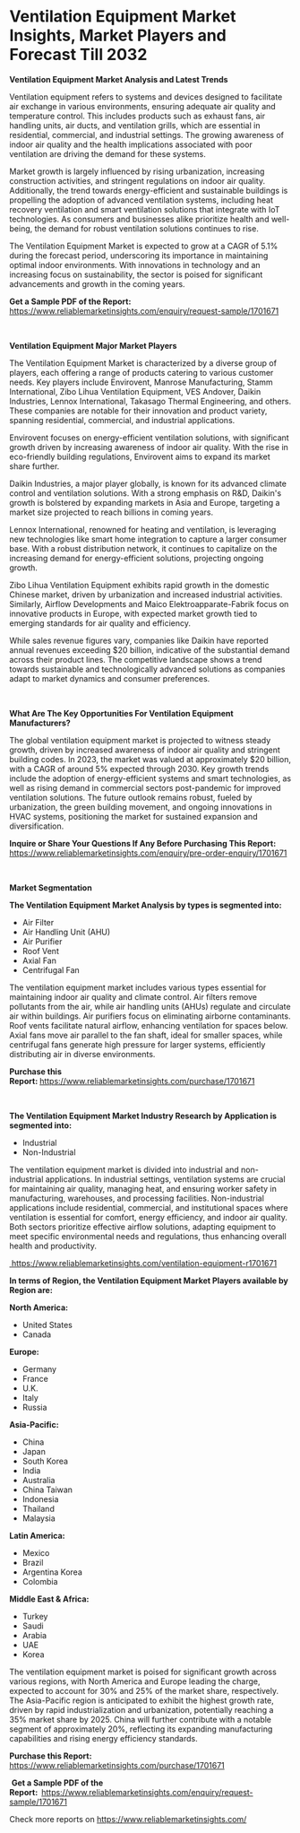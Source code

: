 <p><h1>Ventilation Equipment Market Insights, Market Players and Forecast Till 2032</h1></p><p><strong>Ventilation Equipment Market Analysis and Latest Trends</strong></p>
<p><p>Ventilation equipment refers to systems and devices designed to facilitate air exchange in various environments, ensuring adequate air quality and temperature control. This includes products such as exhaust fans, air handling units, air ducts, and ventilation grills, which are essential in residential, commercial, and industrial settings. The growing awareness of indoor air quality and the health implications associated with poor ventilation are driving the demand for these systems. </p><p>Market growth is largely influenced by rising urbanization, increasing construction activities, and stringent regulations on indoor air quality. Additionally, the trend towards energy-efficient and sustainable buildings is propelling the adoption of advanced ventilation systems, including heat recovery ventilation and smart ventilation solutions that integrate with IoT technologies. As consumers and businesses alike prioritize health and well-being, the demand for robust ventilation solutions continues to rise. </p><p>The Ventilation Equipment Market is expected to grow at a CAGR of 5.1% during the forecast period, underscoring its importance in maintaining optimal indoor environments. With innovations in technology and an increasing focus on sustainability, the sector is poised for significant advancements and growth in the coming years.</p></p>
<p><strong>Get a Sample PDF of the Report:&nbsp;</strong> <a href="https://www.reliablemarketinsights.com/enquiry/request-sample/1701671?utm_campaign=3312&utm_medium=2&utm_source=Github&utm_content=ia&utm_term=08042025&utm_id=ventilation-equipment">https://www.reliablemarketinsights.com/enquiry/request-sample/1701671</a></p>
<p>&nbsp;</p>
<p><strong>Ventilation Equipment Major Market Players</strong></p>
<p><p>The Ventilation Equipment Market is characterized by a diverse group of players, each offering a range of products catering to various customer needs. Key players include Envirovent, Manrose Manufacturing, Stamm International, Zibo Lihua Ventilation Equipment, VES Andover, Daikin Industries, Lennox International, Takasago Thermal Engineering, and others. These companies are notable for their innovation and product variety, spanning residential, commercial, and industrial applications.</p><p>Envirovent focuses on energy-efficient ventilation solutions, with significant growth driven by increasing awareness of indoor air quality. With the rise in eco-friendly building regulations, Envirovent aims to expand its market share further.</p><p>Daikin Industries, a major player globally, is known for its advanced climate control and ventilation solutions. With a strong emphasis on R&D, Daikin's growth is bolstered by expanding markets in Asia and Europe, targeting a market size projected to reach billions in coming years.</p><p>Lennox International, renowned for heating and ventilation, is leveraging new technologies like smart home integration to capture a larger consumer base. With a robust distribution network, it continues to capitalize on the increasing demand for energy-efficient solutions, projecting ongoing growth.</p><p>Zibo Lihua Ventilation Equipment exhibits rapid growth in the domestic Chinese market, driven by urbanization and increased industrial activities. Similarly, Airflow Developments and Maico Elektroapparate-Fabrik focus on innovative products in Europe, with expected market growth tied to emerging standards for air quality and efficiency.</p><p>While sales revenue figures vary, companies like Daikin have reported annual revenues exceeding $20 billion, indicative of the substantial demand across their product lines. The competitive landscape shows a trend towards sustainable and technologically advanced solutions as companies adapt to market dynamics and consumer preferences.</p></p>
<p>&nbsp;</p>
<p><strong>What Are The Key Opportunities For Ventilation Equipment Manufacturers?</strong></p>
<p><p>The global ventilation equipment market is projected to witness steady growth, driven by increased awareness of indoor air quality and stringent building codes. In 2023, the market was valued at approximately $20 billion, with a CAGR of around 5% expected through 2030. Key growth trends include the adoption of energy-efficient systems and smart technologies, as well as rising demand in commercial sectors post-pandemic for improved ventilation solutions. The future outlook remains robust, fueled by urbanization, the green building movement, and ongoing innovations in HVAC systems, positioning the market for sustained expansion and diversification.</p></p>
<p><strong>Inquire or Share Your Questions If Any Before Purchasing This Report:</strong> <a href="https://www.reliablemarketinsights.com/enquiry/pre-order-enquiry/1701671?utm_campaign=3312&utm_medium=2&utm_source=Github&utm_content=ia&utm_term=08042025&utm_id=ventilation-equipment">https://www.reliablemarketinsights.com/enquiry/pre-order-enquiry/1701671</a></p>
<p>&nbsp;</p>
<p><strong>Market Segmentation</strong></p>
<p><strong>The Ventilation Equipment Market Analysis by types is segmented into:</strong></p>
<p><ul><li>Air Filter</li><li>Air Handling Unit (AHU)</li><li>Air Purifier</li><li>Roof Vent</li><li>Axial Fan</li><li>Centrifugal Fan</li></ul></p>
<p><p>The ventilation equipment market includes various types essential for maintaining indoor air quality and climate control. Air filters remove pollutants from the air, while air handling units (AHUs) regulate and circulate air within buildings. Air purifiers focus on eliminating airborne contaminants. Roof vents facilitate natural airflow, enhancing ventilation for spaces below. Axial fans move air parallel to the fan shaft, ideal for smaller spaces, while centrifugal fans generate high pressure for larger systems, efficiently distributing air in diverse environments.</p></p>
<p><strong>Purchase this Report:&nbsp;</strong><a href="https://www.reliablemarketinsights.com/purchase/1701671?utm_campaign=3312&utm_medium=2&utm_source=Github&utm_content=ia&utm_term=08042025&utm_id=ventilation-equipment">https://www.reliablemarketinsights.com/purchase/1701671</a></p>
<p>&nbsp;</p>
<p><strong>The Ventilation Equipment Market Industry Research by Application is segmented into:</strong></p>
<p><ul><li>Industrial</li><li>Non-Industrial</li></ul></p>
<p><p>The ventilation equipment market is divided into industrial and non-industrial applications. In industrial settings, ventilation systems are crucial for maintaining air quality, managing heat, and ensuring worker safety in manufacturing, warehouses, and processing facilities. Non-industrial applications include residential, commercial, and institutional spaces where ventilation is essential for comfort, energy efficiency, and indoor air quality. Both sectors prioritize effective airflow solutions, adapting equipment to meet specific environmental needs and regulations, thus enhancing overall health and productivity.</p></p>
<p><a href="https://www.reliablemarketinsights.com/ventilation-equipment-r1701671?utm_campaign=3312&utm_medium=2&utm_source=Github&utm_content=ia&utm_term=08042025&utm_id=ventilation-equipment">&nbsp;https://www.reliablemarketinsights.com/ventilation-equipment-r1701671</a></p>
<p><strong>In terms of Region, the Ventilation Equipment Market Players available by Region are:</strong></p>
<p>
    <p> <strong> North America: </strong>
        <ul>
            <li>United States</li>
            <li>Canada</li>
        </ul>
        </p> 
    <p> <strong> Europe: </strong>
        <ul>
            <li>Germany</li>
            <li>France</li>
            <li>U.K.</li>
            <li>Italy</li>
            <li>Russia</li>
        </ul>
        </p> 
    <p> <strong> Asia-Pacific: </strong>
        <ul>
            <li>China</li>
            <li>Japan</li>
            <li>South Korea</li>
            <li>India</li>
            <li>Australia</li>
            <li>China Taiwan</li>
            <li>Indonesia</li>
            <li>Thailand</li>
            <li>Malaysia</li>
        </ul>
        </p> 
    <p> <strong> Latin America: </strong>
        <ul>
            <li>Mexico</li>
            <li>Brazil</li>
            <li>Argentina Korea</li>
            <li>Colombia</li>
        </ul>
        </p> 
    <p> <strong> Middle East & Africa: </strong>
        <ul>
            <li>Turkey</li>
            <li>Saudi</li>
            <li>Arabia</li>
            <li>UAE</li>
            <li>Korea</li>
        </ul>
    </p>
    </p>
<p><p>The ventilation equipment market is poised for significant growth across various regions, with North America and Europe leading the charge, expected to account for 30% and 25% of the market share, respectively. The Asia-Pacific region is anticipated to exhibit the highest growth rate, driven by rapid industrialization and urbanization, potentially reaching a 35% market share by 2025. China will further contribute with a notable segment of approximately 20%, reflecting its expanding manufacturing capabilities and rising energy efficiency standards.</p></p>
<p><strong>Purchase this Report: </strong><a href="https://www.reliablemarketinsights.com/purchase/1701671?utm_campaign=3312&utm_medium=2&utm_source=Github&utm_content=ia&utm_term=08042025&utm_id=ventilation-equipment">https://www.reliablemarketinsights.com/purchase/1701671</a></p>
<p>&nbsp;<strong>Get a Sample PDF of the Report:&nbsp;&nbsp;</strong><a href="https://www.reliablemarketinsights.com/enquiry/request-sample/1701671?utm_campaign=3312&utm_medium=2&utm_source=Github&utm_content=ia&utm_term=08042025&utm_id=ventilation-equipment">https://www.reliablemarketinsights.com/enquiry/request-sample/1701671</a></p>
<p><strong></strong></p>
<p>Check more reports on <a href="https://www.reliablemarketinsights.com/?utm_campaign=3312&utm_medium=2&utm_source=Github&utm_content=ia&utm_term=08042025&utm_id=ventilation-equipment">https://www.reliablemarketinsights.com/</a></p>